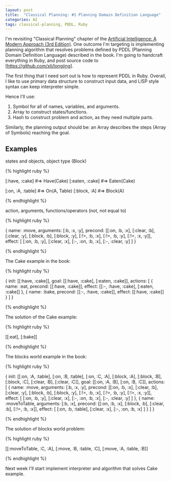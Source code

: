 ```yaml
---
layout: post
title:  "Classical Planning: #1 Planning Domain Definition Language"
categories: AI
tags: classical-planning, PDDL, Ruby
---
```


I'm revisiting "Classical Planning" chapter of the
[Artificial Intelligence: A Modern Approach (3rd Edition)]. One outcome I'm targeting is implementing planning algorithm that resolves problems defined by PDDL (Planning Domain Definition Language) described in the book. I'm going to handcraft everything in Ruby, and post source code to [https://github.com/xli/longjing].

The first thing that I need sort out is how to represent PDDL in Ruby. Overall, I like to use primary data structure to construct input data, and LISP style syntax can keep interpreter simple.

Hence I'll use:

1. Symbol for all of names, variables, and arguments.
2. Array to construct states/functions.
3. Hash to construct problem and action, as they need multiple parts.

Similarly, the planning output should be: an Array describes the steps (Array of Symbols) reaching the goal.

<!--more-->

Examples
----------

states and objects, object type (Block)

{% highlight ruby %}

[:have, :cake]          #=> Have(Cake)
[:eaten, :cake]         #=> Eaten(Cake)

[:on, :A, :table]       #=> On(A, Table)
[:block, :A]            #=> Block(A)

{% endhighlight %}

action, arguments, functions/operators (not, not equal to)

{% highlight ruby %}

{
  name: :move,
  arguments: [:b, :x, :y],
  precond: [[:on, :b, :x],
            [:clear, :b],
            [:clear, :y],
            [:block, :b],
            [:block, :y],
            [:!=, :b, :x],
            [:!=, :b, :y],
            [:!=, :x, :y]],
  effect: [
    [:on, :b, :y],
    [:clear, :x],
    [:-, :on, :b, :x],
    [:-, :clear, :y]
  ]
}

{% endhighlight %}

The Cake example in the book:

{% highlight ruby %}

{
  init: [[:have, :cake]],
  goal: [[:have, :cake], [:eaten, :cake]],
  actions: [
    {
      name: :eat,
      precond: [[:have, :cake]],
      effect: [[:-, :have, :cake], [:eaten, :cake]]
    },
    {
      name: :bake,
      precond: [[:-, :have, :cake]],
      effect: [[:have, :cake]]
    }
  ]
}

{% endhighlight %}

The solution of the Cake example:

{% highlight ruby %}

[[:eat], [:bake]]

{% endhighlight %}


The blocks world example in the book:

{% highlight ruby %}

{
  init: [[:on, :A, :table],
         [:on, :B, :table],
         [:on, :C, :A],
         [:block, :A],
         [:block, :B],
         [:block, :C],
         [:clear, :B],
         [:clear, :C]],
  goal: [[:on, :A, :B], [:on, :B, :C]],
  actions: [
    {
      name: :move,
      arguments: [:b, :x, :y],
      precond: [[:on, :b, :x],
                [:clear, :b],
                [:clear, :y],
                [:block, :b],
                [:block, :y],
                [:!=, :b, :x],
                [:!=, :b, :y],
                [:!=, :x, :y]],
      effect: [
        [:on, :b, :y],
        [:clear, :x],
        [:-, :on, :b, :x],
        [:-, :clear, :y]
      ]
    },
    {
      name: :moveToTable,
      arguments: [:b, :x],
      precond: [[:on, :b, :x],
                [:block, :b],
                [:clear, :b],
                [:!=, :b, :x]],
      effect: [
        [:on, :b, :table],
        [:clear, :x],
        [:-, :on, :b, :x]
      ]
    }
  ]
}

{% endhighlight %}

The solution of blocks world problem:

{% highlight ruby %}

[[:moveToTable, :C, :A], [:move, :B, :table, :C], [:move, :A, :table, :B]]

{% endhighlight %}

Next week I'll start implement interpreter and algorithm that solves Cake example.

[Artificial Intelligence: A Modern Approach (3rd Edition)]:          http://www.amazon.com/Artificial-Intelligence-Modern-Approach-Edition/dp/0136042597
[https://github.com/xli/longjing]:                                   https://github.com/xli/longjing
